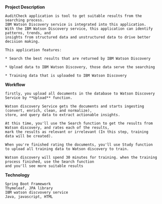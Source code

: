 **Project Description**

    AuditCheck application is tool to get suitable results from the searching process. 
    IBM Watson Discovery service is integrated into this application. 
    With the IBM Watson Discovery service, this application can identify patterns, trends, and 
    insights from structured data and unstructured data to drive better decision making.
    
    This application features:
    
    * Search the best results that are returned by IBM Watson Discovery 
        
    * Upload data to IBM Watson Discovery, those data serve the searching 
        
    * Training data that is uploaded to IBM Watson Discovery 
    
**Workflow**
    
    firstly, you upload all documents in the database to Watson Discovery Service by **Upload** function.
    
    Watson discovery Service gets the documents and starts ingesting (convert, enrich, clean, and normalize),
    store, and query data to extract actionable insights.
    
    At this time, you'll use the Search function to get the results from Watson discovery, and rates each of the results, 
    mark the results as relevant or irrelevant (In this step, training data will be created).
    
    When you're finished rating the documents, you'll use Study function to upload all training data to Watson discovery to train.
    
    Watson discovery will spend 30 minutes for training. when the training process finished, use the Search function 
    and you'll see more suitable results
    

    
**Technology**

    Spring Boot Framework
    Thymeleaf, JPA library
    IBM watson discvovery service
    Java, javascript, HTML


